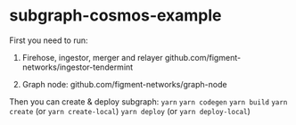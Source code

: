 # subgraph-cosmos-example

First you need to run:

1. Firehose, ingestor, merger and relayer
github.com/figment-networks/ingestor-tendermint

2. Graph node:
github.com/figment-networks/graph-node

Then you can create & deploy subgraph:
`yarn`
`yarn codegen`
`yarn build`
`yarn create` (or `yarn create-local`)
`yarn deploy` (or `yarn deploy-local`)
